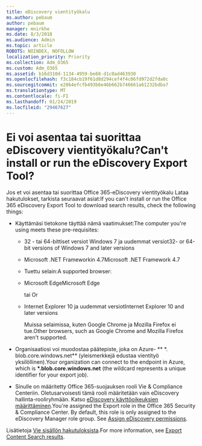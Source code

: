 ```yaml
---
title: eDiscovery vientityökalu
ms.author: pebaum
author: pebaum
manager: mnirkhe
ms.date: 8/3/2018
ms.audience: Admin
ms.topic: article
ROBOTS: NOINDEX, NOFOLLOW
localization_priority: Priority
ms.collection: Adm_O365
ms.custom: Adm_O365
ms.assetid: b16d310d-1134-4959-be68-d1c0ad463930
ms.openlocfilehash: f3c184cb19f61d8d294cef4f4c06fd972d2fda8c
ms.sourcegitcommit: e2864efcfb493b6e46b662b746661a61232bdba7
ms.translationtype: MT
ms.contentlocale: fi-FI
ms.lasthandoff: 01/24/2019
ms.locfileid: "29467627"
---
```

# <a name="cant-install-or-run-the-ediscovery-export-tool"></a><span data-ttu-id="b7aeb-102">Ei voi asentaa tai suorittaa eDiscovery vientityökalu?</span><span class="sxs-lookup"><span data-stu-id="b7aeb-102">Can't install or run the eDiscovery Export Tool?</span></span>

<span data-ttu-id="b7aeb-103">Jos et voi asentaa tai suorittaa Office 365-eDiscovery vientityökalu Lataa hakutulokset, tarkista seuraavat asiat:</span><span class="sxs-lookup"><span data-stu-id="b7aeb-103">If you can't install or run the Office 365 eDiscovery Export Tool to download search results, check the following things:</span></span>
  
- <span data-ttu-id="b7aeb-104">Käyttämäsi tietokone täyttää nämä vaatimukset:</span><span class="sxs-lookup"><span data-stu-id="b7aeb-104">The computer you're using meets these pre-requisites:</span></span>
    
  - <span data-ttu-id="b7aeb-105">32 - tai 64-bittiset versiot Windows 7 ja uudemmat versiot</span><span class="sxs-lookup"><span data-stu-id="b7aeb-105">32- or 64-bit versions of Windows 7 and later versions</span></span>
    
  - <span data-ttu-id="b7aeb-106">Microsoft .NET Frameworkin 4.7</span><span class="sxs-lookup"><span data-stu-id="b7aeb-106">Microsoft .NET Framework 4.7</span></span>
    
  - <span data-ttu-id="b7aeb-107">Tuettu selain:</span><span class="sxs-lookup"><span data-stu-id="b7aeb-107">A supported browser:</span></span>
    
  - <span data-ttu-id="b7aeb-108">Microsoft Edge</span><span class="sxs-lookup"><span data-stu-id="b7aeb-108">Microsoft Edge</span></span>
    
    <span data-ttu-id="b7aeb-109"> tai  </span><span class="sxs-lookup"><span data-stu-id="b7aeb-109">Or</span></span>
    
  - <span data-ttu-id="b7aeb-110">Internet Explorer 10 ja uudemmat versiot</span><span class="sxs-lookup"><span data-stu-id="b7aeb-110">Internet Explorer 10 and later versions</span></span>
    
    <span data-ttu-id="b7aeb-111">Muissa selaimissa, kuten Google Chrome ja Mozilla Firefox ei tue.</span><span class="sxs-lookup"><span data-stu-id="b7aeb-111">Other browsers, such as Google Chrome and Mozilla Firefox aren't supported.</span></span>
    
- <span data-ttu-id="b7aeb-112">Organisaatiosi voi muodostaa päätepiste, joka on Azure- \*\* \*. blob.core.windows.net\*\* (yleismerkkejä edustaa vientityö yksilöllinen).</span><span class="sxs-lookup"><span data-stu-id="b7aeb-112">Your organization can connect to the endpoint in Azure, which is **\*.blob.core.windows.net** (the wildcard represents a unique identifier for your export job).</span></span> 
    
- <span data-ttu-id="b7aeb-p101">Sinulle on määritetty Office 365-suojauksen rooli Vie &amp; Compliance Centeriin. Oletusarvoisesti tämä rooli määritetään vain eDiscovery hallinta-rooliryhmään. Katso [eDiscovery käyttöoikeuksien määrittäminen](https://support.office.com/article/assign-ediscovery-permissions-in-the-office-365-security-compliance-center-5b9a067b-9d2e-4aa5-bb33-99d8c0d0b5d7#moreinfo).</span><span class="sxs-lookup"><span data-stu-id="b7aeb-p101">You're assigned the Export role in the Office 365 Security &amp; Compliance Center. By default, this role is only assigned to the eDiscovery Manager role group. See [Assign eDiscovery permissions](https://support.office.com/article/assign-ediscovery-permissions-in-the-office-365-security-compliance-center-5b9a067b-9d2e-4aa5-bb33-99d8c0d0b5d7#moreinfo).</span></span>
    
<span data-ttu-id="b7aeb-116">Lisätietoja [Vie sisällön hakutuloksista](https://support.office.com/article/Export-Content-Search-results-from-the-Office-365-Security-Compliance-Center-ed48d448-3714-4c42-85f5-10f75f6a4278).</span><span class="sxs-lookup"><span data-stu-id="b7aeb-116">For more information, see [Export Content Search results](https://support.office.com/article/Export-Content-Search-results-from-the-Office-365-Security-Compliance-Center-ed48d448-3714-4c42-85f5-10f75f6a4278).</span></span>
  

